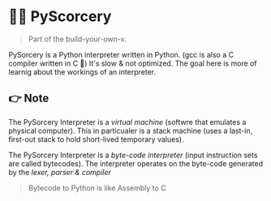 # 🐍🔮 PyScorcery

> Part of the build-your-own-x.

PySorcery is a Python interpreter written in Python. (gcc is also a C compiler written in C 🌚)
It's slow & not optimized. The goal here is more of learnig about the workings of an interpreter.

## 👉 Note

The PySorcery Interpreter is a *virtual machine* (softwre that emulates a physical computer). This in particualer is a stack machine (uses a last-in, first-out stack to hold short-lived temporary values).

The PySorcery Interpreter is a *byte-code interpreter* (input instruction sets are called bytecodes). The interpreter operates on the byte-code generated by the *lexer, parser & compiler*
> Bytecode to Python is like Assembly to C
